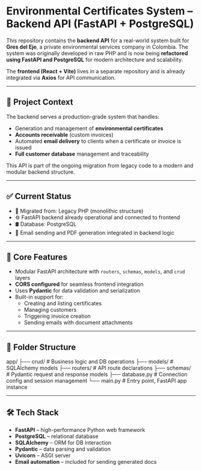 # Environmental Certificates System – Backend API (FastAPI + PostgreSQL)

This repository contains the **backend API** for a real-world system built for **Gres del Eje**, a private environmental services company in Colombia. The system was originally developed in raw PHP and is now being **refactored using FastAPI and PostgreSQL** for modern architecture and scalability.

The **frontend (React + Vite)** lives in a separate repository and is already integrated via **Axios** for API communication.

---

## 🧩 Project Context

The backend serves a production-grade system that handles:

- Generation and management of **environmental certificates**
- **Accounts receivable** (custom invoices)
- Automated **email delivery** to clients when a certificate or invoice is issued
- **Full customer database** management and traceability

This API is part of the ongoing migration from legacy code to a modern and modular backend structure.

---

## ✅ Current Status

- 🔄 Migrated from: Legacy PHP (monolithic structure)
- ⚙️ FastAPI backend already operational and connected to frontend
- 🛢️ Database: PostgreSQL
- 📨 Email sending and PDF generation integrated in backend logic

---

## 🚀 Core Features

- Modular FastAPI architecture with `routers`, `schemas`, `models`, and `crud` layers
- **CORS configured** for seamless frontend integration
- Uses **Pydantic** for data validation and serialization
- Built-in support for:
  - Creating and listing certificates
  - Managing customers
  - Triggering invoice creation
  - Sending emails with document attachments

---

## 📂 Folder Structure
app/
├── crud/ # Business logic and DB operations
├── models/ # SQLAlchemy models
├── routers/ # API route declarations
├── schemas/ # Pydantic request and response models
├── database.py # Connection config and session management
└── main.py # Entry point, FastAPI app instance


---

## 🛠️ Tech Stack

- **FastAPI** – high-performance Python web framework
- **PostgreSQL** – relational database
- **SQLAlchemy** – ORM for DB interaction
- **Pydantic** – data parsing and validation
- **Uvicorn** – ASGI server
- **Email automation** – included for sending generated docs


